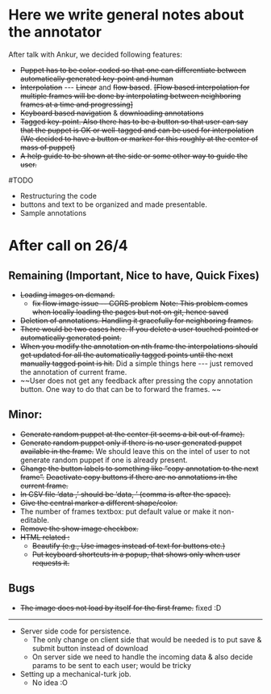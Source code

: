 # Here we write general notes about the annotator

After talk with Ankur, we decided following features:
+ ~~Puppet has to be color-coded so that one can differentiate between automatically generated key-point and human~~
+ ~~Interpolation~~ --- ~~Linear~~ and ~~flow based~~.
~~[Flow based interpolation for multiple frames will be done by interpolating between neighboring frames at a time and
progressing]~~
+ ~~Keyboard based navigation~~ & ~~downloading annotations~~
+ ~~Tagged key-point. Also there has to be a button so that user can say that the puppet is OK or well-tagged and can be
used for interpolation (We decided to have a button or marker for this roughly at the center of mass of puppet)~~
+ ~~A help guide to be shown at the side or some other way to guide the user.~~

#TODO
+ Restructuring the code
+ buttons and text to be organized and made presentable.
+ Sample annotations

# After call on 26/4
## Remaining (Important, Nice to have, Quick Fixes)
+ ~~Loading images on demand.~~
	+ ~~fix flow image issue -- CORS problem~~
	~~Note: This problem comes when locally loading the pages but not on git, hence saved~~ 
+ ~~Deletion of annotations. Handling it gracefully for neighboring frames.~~
+ ~~There would be two cases here. If you delete a user touched pointed or automatically generated point.~~
+ ~~When you modify the annotation on nth frame the interpolations should get updated for all the automatically tagged
points until the next manually tagged point is hit.~~
Did a simple things here --- just removed the annotation of current frame. 
+ ~~User does not get any feedback after pressing the copy annotation button. One way to do that can be to forward the
frames. ~~

## Minor:
+ ~~Generate random puppet at the center (it seems a bit out of frame).~~
+ ~~Generate random puppet only if there is no user generated puppet available in the frame.~~
	We should leave this on the intel of user to not generate random puppet if one is already present. 
+ ~~Change the button labels to something like “copy annotation to the next frame”.~~
	~~Deactivate copy buttons if there are no annotations in the current frame.~~
+ ~~In CSV file ‘data ,’ should be ‘data, ’ (comma is after the space).~~
+ ~~Give the central marker a different shape/color.~~
+ The number of frames textbox: put default value or make it non-editable.
+ ~~Remove the show image checkbox.~~
+ ~~HTML related :~~	
	+ ~~Beautify (e.g., Use images instead of text for buttons etc.)~~
	+ ~~Put keyboard shortcuts in a popup, that shows only when user requests it.~~

## Bugs
+ ~~The image does not load by itself for the first frame.~~  fixed :D

----------------------------
+ Server side code for persistence.
	+ The only change on client side that would be needed is to put save & submit button instead of download
	+ On server side we need to handle the incoming data & also decide params to be sent to each user; would be tricky
+ Setting up a mechanical-turk job.
	+ No idea :O 